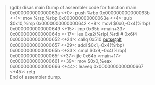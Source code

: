 > (gdb) disas main
> Dump of assembler code for function main:
>    0x000000000000063a <+0>:     push   %rbp
>    0x000000000000063b <+1>:     mov    %rsp,%rbp
>    0x000000000000063e <+4>:     sub    $0x10,%rsp
>    0x0000000000000642 <+8>:     movl   $0x0,-0x4(%rbp)
>    0x0000000000000649 <+15>:    jmp    0x65b <main+33>
>    0x000000000000064b <+17>:    lea    0xa2(%rip),%rdi        # 0x6f4
>    0x0000000000000652 <+24>:    callq  0x510 <puts@plt>
>    0x0000000000000657 <+29>:    addl   $0x1,-0x4(%rbp)
>    0x000000000000065b <+33>:    cmpl   $0x9,-0x4(%rbp)
>    0x000000000000065f <+37>:    jle    0x64b <main+17>
>    0x0000000000000661 <+39>:    mov    $0x0,%eax
>    0x0000000000000666 <+44>:    leaveq 
>    0x0000000000000667 <+45>:    retq   
> End of assembler dump.

